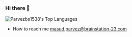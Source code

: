 ### Hi there 👋
![Parvezbs1538's Top Languages](https://github-readme-stats.vercel.app/api/top-langs/?username=Parvezbs1538&theme=monokai&show_icons=true&hide_border=true&layout=compact)
- How to reach me masud.parvez@brainstation-23.com
